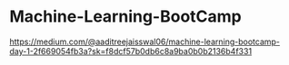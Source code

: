 # Machine-Learning-BootCamp
https://medium.com/@aaditreejaisswal06/machine-learning-bootcamp-day-1-2f669054fb3a?sk=f8dcf57b0db6c8a9ba0b0b2136b4f331
